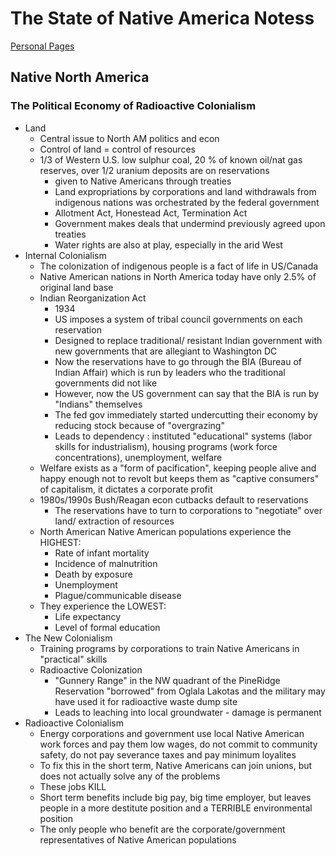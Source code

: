 
# The State of Native America Notess

[Personal Pages](index.html)

## Native North America

### The Political Economy of Radioactive Colonialism 
- Land
    * Central issue to North AM politics and econ
    * Control of land = control of resources
    * 1/3 of Western U.S. low sulphur coal, 20 % of known oil/nat gas reserves, over 1/2 uranium deposits are on reservations
        * given to Native Americans through treaties
        * Land expropriations by corporations and land withdrawals from indigenous nations was orchestrated by the federal government 
        * Allotment Act, Honestead Act, Termination Act
        * Government makes deals that undermind previously agreed upon treaties
        * Water rights are also at play, especially in the arid West
- Internal Colonialism
    * The colonization of indigenous people is a fact of life in US/Canada
    * Native American nations in North America today have only 2.5% of original land base
    * Indian Reorganization Act
        * 1934
        * US imposes a system of tribal council governments on each reservation
        * Designed to replace traditional/ resistant Indian government with new governments that are allegiant to Washington DC
        * Now the reservations have to go through the BIA (Bureau of Indian Affair) which is run by leaders who the traditional governments did not like
        * However, now the US government can say that the BIA is run by "Indians" themselves 
        * The fed gov immediately started undercutting their economy by reducing stock because of "overgrazing"
        * Leads to dependency : instituted "educational" systems (labor skills for industrialism), housing programs (work force concentrations), unemployment, welfare 
    * Welfare exists as a "form of pacification", keeping people alive and happy enough not to revolt but keeps them as "captive consumers" of capitalism, it dictates a corporate profit
    * 1980s/1990s Bush/Reagan econ cutbacks default to reservations
        * The reservations have to turn to corporations to "negotiate" over land/ extraction of resources
    * North American Native American populations experience the HIGHEST:
        * Rate of infant mortality
        * Incidence of malnutrition
        * Death by exposure
        * Unemployment
        * Plague/communicable disease
    * They experience the LOWEST:
        * Life expectancy
        * Level of formal education
- The New Colonialism 
    * Training programs by corporations to train Native Americans in "practical" skills
    * Radioactive Colonization
        * "Gunnery Range" in the NW quadrant of the PineRidge Reservation "borrowed" from Oglala Lakotas and the military may have used it for radioactive waste dump site 
        * Leads to leaching into local groundwater - damage is permanent
- Radioactive Colonialism
    * Energy corporations and government use local Native American work forces and pay them low wages, do not commit to community safety, do not pay severance taxes and pay minimum loyalites
    * To fix this in the short term, Native Americans can join unions, but does not actually solve any of the problems 
    * These jobs KILL
    * Short term benefits include big pay, big time employer, but leaves people in a more destitute position and a TERRIBLE environmental position
    * The only people who benefit are the corporate/government representatives of Native American populations 

